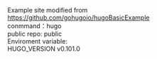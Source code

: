 Example site modified from https://github.com/gohugoio/hugoBasicExample<br/>
conmmand：hugo<br/>
public repo: public<br/>
Enviroment variable:<br/>
HUGO_VERSION v0.101.0
